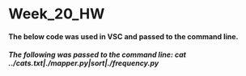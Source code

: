 # Week_20_HW

#### The below code was used in VSC and passed to the command line. 

##### The following was passed to the command line:  cat ../cats.txt|./mapper.py|sort|./frequency.py


